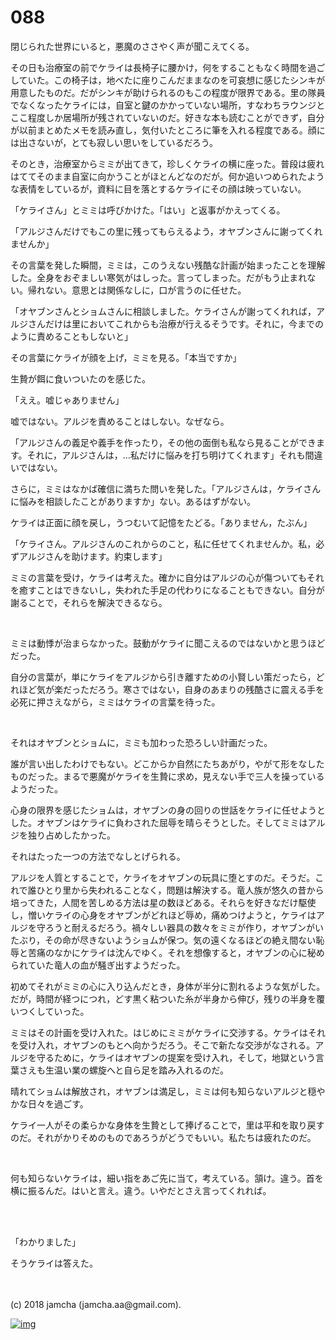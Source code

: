 # 088

閉じられた世界にいると，悪魔のささやく声が聞こえてくる。  

その日も治療室の前でケライは長椅子に腰かけ，何をすることもなく時間を過ごしていた。この椅子は，地べたに座りこんだままなのを可哀想に感じたシンキが用意したものだ。だがシンキが助けられるのもこの程度が限界である。里の隊員でなくなったケライには，自室と鍵のかかっていない場所，すなわちラウンジとここ程度しか居場所が残されていないのだ。好きな本も読むことができず，自分が以前まとめたメモを読み直し，気付いたところに筆を入れる程度である。顔には出さないが，とても寂しい思いをしているだろう。  

そのとき，治療室からミミが出てきて，珍しくケライの横に座った。普段は疲れはててそのまま自室に向かうことがほとんどなのだが。何か追いつめられたような表情をしているが，資料に目を落とするケライにその顔は映っていない。  

「ケライさん」とミミは呼びかけた。「はい」と返事がかえってくる。  

「アルジさんだけでもこの里に残ってもらえるよう，オヤブンさんに謝ってくれませんか」  

その言葉を発した瞬間，ミミは，このうえない残酷な計画が始まったことを理解した。全身をおぞましい寒気がはしった。言ってしまった。だがもう止まれない。帰れない。意思とは関係なしに，口が言うのに任せた。  

「オヤブンさんとショムさんに相談しました。ケライさんが謝ってくれれば，アルジさんだけは里においてこれからも治療が行えるそうです。それに，今までのように責めることもしないと」  

その言葉にケライが顔を上げ，ミミを見る。「本当ですか」  

生贄が餌に食いついたのを感じた。  

「ええ。嘘じゃありません」  

嘘ではない。アルジを責めることはしない。なぜなら。  

「アルジさんの義足や義手を作ったり，その他の面倒も私なら見ることができます。それに，アルジさんは，…私だけに悩みを打ち明けてくれます」それも間違いではない。  

さらに，ミミはなかば確信に満ちた問いを発した。「アルジさんは，ケライさんに悩みを相談したことがありますか」ない。あるはずがない。  

ケライは正面に顔を戻し，うつむいて記憶をたどる。「ありません，たぶん」  

「ケライさん。アルジさんのこれからのこと，私に任せてくれませんか。私，必ずアルジさんを助けます。約束します」  

ミミの言葉を受け，ケライは考えた。確かに自分はアルジの心が傷ついてもそれを癒すことはできないし，失われた手足の代わりになることもできない。自分が謝ることで，それらを解決できるなら。  

<br>  

ミミは動悸が治まらなかった。鼓動がケライに聞こえるのではないかと思うほどだった。  

自分の言葉が，単にケライをアルジから引き離すための小賢しい策だったら，どれほど気が楽だっただろう。寒さではない，自身のあまりの残酷さに震える手を必死に押さえながら，ミミはケライの言葉を待った。  

<br>  

それはオヤブンとショムに，ミミも加わった恐ろしい計画だった。  

誰が言い出したわけでもない。どこからか自然にたちあがり，やがて形をなしたものだった。まるで悪魔がケライを生贄に求め，見えない手で三人を操っているようだった。  

心身の限界を感じたショムは，オヤブンの身の回りの世話をケライに任せようとした。オヤブンはケライに負わされた屈辱を晴らそうとした。そしてミミはアルジを独り占めしたかった。  

それはたった一つの方法でなしとげられる。  

アルジを人質とすることで，ケライをオヤブンの玩具に堕とすのだ。そうだ。これで誰ひとり里から失われることなく，問題は解決する。竜人族が悠久の昔から培ってきた，人間を苦しめる方法は星の数ほどある。それらを好きなだけ駆使し，憎いケライの心身をオヤブンがどれほど辱め，痛めつけようと，ケライはアルジを守ろうと耐えるだろう。禍々しい器具の数々をミミが作り，オヤブンがいたぶり，その命が尽きないようショムが保つ。気の遠くなるほどの絶え間ない恥辱と苦痛のなかにケライは沈んでゆく。それを想像すると，オヤブンの心に秘められていた竜人の血が騒ぎ出すようだった。  

初めてそれがミミの心に入り込んだとき，身体が半分に割れるような気がした。だが，時間が経つにつれ，どす黒く粘ついた糸が半身から伸び，残りの半身を覆いつくしていった。  

ミミはその計画を受け入れた。はじめにミミがケライに交渉する。ケライはそれを受け入れ，オヤブンのもとへ向かうだろう。そこで新たな交渉がなされる。アルジを守るために，ケライはオヤブンの提案を受け入れ，そして，地獄という言葉さえも生温い業の螺旋へと自ら足を踏み入れるのだ。  

晴れてショムは解放され，オヤブンは満足し，ミミは何も知らないアルジと穏やかな日々を過ごす。  

ケライ一人がその柔らかな身体を生贄として捧げることで，里は平和を取り戻すのだ。それがかりそめのものであろうがどうでもいい。私たちは疲れたのだ。  

<br>  

何も知らないケライは，細い指をあご先に当て，考えている。頷け。違う。首を横に振るんだ。はいと言え。違う。いやだとさえ言ってくれれば。  

<br>  
<br>  

「わかりました」  

そうケライは答えた。  

<br>  
<br>  
(c) 2018 jamcha (jamcha.aa@gmail.com).  

[![img](http://i.creativecommons.org/l/by-nc-sa/4.0/88x31.png)](http://creativecommons.org/licenses/by-nc-sa/4.0/deed)